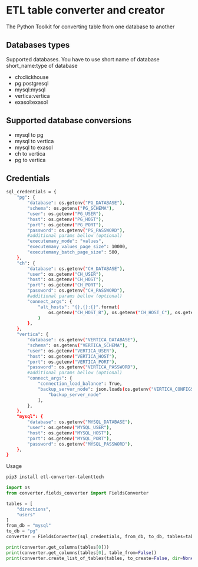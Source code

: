 ETL table converter and creator
==========

The Python Toolkit for converting table from one database to another

Databases types
-------------

Supported databases. You have to use short name of database
short_name:type of database 
* ch:clickhouse
* pg:postgresql
* mysql:mysql
* vertica:vertica
* exasol:exasol


Supported database conversions
-------------
* mysql to pg
* mysql to vertica
* mysql to exasol
* ch to vertica
* pg to vertica


Credentials
-------------
```sh
sql_credentials = {
    "pg": {
        "database": os.getenv("PG_DATABASE"),
        "schema": os.getenv("PG_SCHEMA"),
        "user": os.getenv("PG_USER"),
        "host": os.getenv("PG_HOST"),
        "port": os.getenv("PG_PORT"),
        "password": os.getenv("PG_PASSWORD"),
        #additional params bellow (optional) 
        "executemany_mode": "values",
        "executemany_values_page_size": 10000,
        "executemany_batch_page_size": 500,
    },
    "ch": {
        "database": os.getenv("CH_DATABASE"),
        "user": os.getenv("CH_USER"),
        "host": os.getenv("CH_HOST"),
        "port": os.getenv("CH_PORT"),
        "password": os.getenv("CH_PASSWORD"),
        #additional params bellow (optional) 
        "connect_args": {
            "alt_hosts": "{},{}:{}".format(
                os.getenv("CH_HOST_B"), os.getenv("CH_HOST_C"), os.getenv("CH_PORT")
            )
        },
    },
    "vertica": {
        "database": os.getenv("VERTICA_DATABASE"),
        "schema": os.getenv("VERTICA_SCHEMA"),
        "user": os.getenv("VERTICA_USER"),
        "host": os.getenv("VERTICA_HOST"),
        "port": os.getenv("VERTICA_PORT"),
        "password": os.getenv("VERTICA_PASSWORD"),
        #additional params bellow (optional) 
        "connect_args": {
            "connection_load_balance": True,
            "backup_server_node": json.loads(os.getenv("VERTICA_CONFIGS"))[
                "backup_server_node"
            ],
        },
    },
    "mysql": {
        "database": os.getenv("MYSQL_DATABASE"),
        "user": os.getenv("MYSQL_USER"),
        "host": os.getenv("MYSQL_HOST"),
        "port": os.getenv("MYSQL_PORT"),
        "password": os.getenv("MYSQL_PASSWORD"),
    },
}
```

Usage
```sh
pip3 install etl-converter-talenttech
```

```python
import os
from converter.fields_converter import FieldsConverter

tables = [
    "directions",
    "users"
]
from_db = "mysql"
to_db = "pg"
converter = FieldsConverter(sql_credentials, from_db, to_db, tables=tables)

print(converter.get_columns(tables[0]))
print(converter.get_columns(tables[0], table_from=False))
print(converter.create_list_of_tables(tables, to_create=False, dir=None))